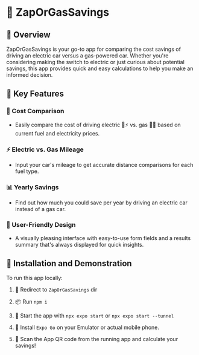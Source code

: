 # 🚗 ZapOrGasSavings

## 📝 Overview

ZapOrGasSavings is your go-to app for comparing the cost savings of driving an electric car versus a gas-powered car. Whether you're considering making the switch to electric or just curious about potential savings, this app provides quick and easy calculations to help you make an informed decision.

## 🌟 Key Features

### 🚗 Cost Comparison
- Easily compare the cost of driving electric 🚗⚡️ vs. gas 🚗⛽ based on current fuel and electricity prices.

### ⚡️ Electric vs. Gas Mileage
- Input your car's mileage to get accurate distance comparisons for each fuel type.

### 📊 Yearly Savings
- Find out how much you could save per year by driving an electric car instead of a gas car.

### 🎨 User-Friendly Design
- A visually pleasing interface with easy-to-use form fields and a results summary that's always displayed for quick insights.

## 🚀 Installation and Demonstration

To run this app locally:

1. 📁 Redirect to `ZapOrGasSavings` dir

2. 📦 Run `npm i`

3. 🚀 Start the app with `npx expo start` or `npx expo start --tunnel`

4. 📱 Install `Expo Go` on your Emulator or actual mobile phone.

5. 📸 Scan the App QR code from the running app and calculate your savings!